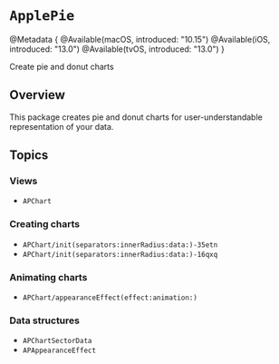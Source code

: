 # ``ApplePie``

@Metadata {
    @Available(macOS, introduced: "10.15")
    @Available(iOS, introduced: "13.0")
    @Available(tvOS, introduced: "13.0")
}

Create pie and donut charts

## Overview

This package creates pie and donut charts for user-understandable representation of your data.

## Topics

### Views

- ``APChart``

### Creating charts

- ``APChart/init(separators:innerRadius:data:)-35etn``
- ``APChart/init(separators:innerRadius:data:)-16qxq``

### Animating charts

- ``APChart/appearanceEffect(effect:animation:)``

### Data structures

- ``APChartSectorData``
- ``APAppearanceEffect``

